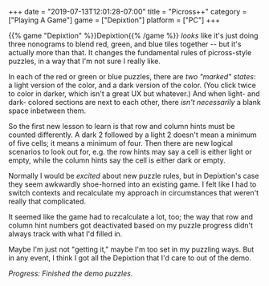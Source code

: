 +++
date = "2019-07-13T12:01:28-07:00"
title = "Picross++"
category = ["Playing A Game"]
game = ["Depixtion"]
platform = ["PC"]
+++

{{% game "Depixtion" %}}Depixtion{{% /game %}} <i>looks</i> like it's just doing three nonograms to blend red, green, and blue tiles together -- but it's actually more than that.  It changes the fundamental rules of picross-style puzzles, in a way that I'm not sure I really like.

In each of the red or green or blue puzzles, there are <i>two "marked" states</i>: a light version of the color, and a dark version of the color.  (You click twice to color in darker, which isn't a great UX but whatever.)  And when light- and dark- colored sections are next to each other, there <i>isn't necessarily</i> a blank space inbetween them.

So the first new lesson to learn is that row and column hints must be counted differently.  A dark 2 followed by a light 2 doesn't mean a minimum of five cells; it means a minimum of four.  Then there are new logical scenarios to look out for, e.g. the row hints may say a cell is either light or empty, while the column hints say the cell is either dark or empty.

Normally I would be <i>excited</i> about new puzzle rules, but in Depixtion's case they seem awkwardly shoe-horned into an existing game.  I felt like I had to switch contexts and recalculate my approach in circumstances that weren't really that complicated.

It seemed like the game had to recalculate a lot, too; the way that row and column hint numbers got deactivated based on my puzzle progress didn't always track with what I'd filled in.

Maybe I'm just not "getting it," maybe I'm too set in my puzzling ways.  But in any event, I think I got all the Depixtion that I'd care to out of the demo.

<i>Progress: Finished the demo puzzles.</i>
